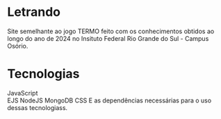 # Letrando
Site semelhante ao jogo TERMO feito com os conhecimentos obtidos ao longo do ano de 2024 no Insituto Federal Rio Grande do Sul - Campus Osório.

# Tecnologias
JavaScript  
EJS
NodeJS
MongoDB
CSS
E as dependências necessárias para o uso dessas tecnologiass.
